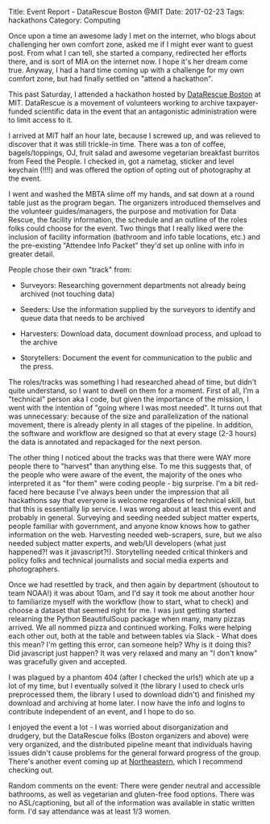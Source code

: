 Title: Event Report - DataRescue Boston @MIT
Date: 2017-02-23
Tags: hackathons
Category: Computing

Once upon a time an awesome lady I met on the internet, who blogs about challenging her own comfort zone, asked me if I might ever want to guest post. From what I can tell, she started a company, redirected her efforts there, and is sort of MIA on the internet now. I hope it's her dream come true. Anyway, I had a hard time coming up with a challenge for my own comfort zone, but had finally settled on "attend a hackathon".

This past Saturday, I attended a hackathon hosted by [DataRescue Boston](https://datarescue-boston.github.io/) at MIT. DataRescue is a movement of volunteers working to archive taxpayer-funded scientific data in the event that an antagonistic administration were to limit access to it.

I arrived at MIT half an hour late, because I screwed up, and was relieved to discover that it was still trickle-in time. There was a ton of coffee, bagels/toppings, OJ, fruit salad and awesome vegetarian breakfast burritos from Feed the People. I checked in, got a nametag, sticker and level keychain (!!!!) and was offered the option of opting out of photography at the event. 

I went and washed the MBTA slime off my hands, and sat down at a round table just as the program began. The organizers introduced themselves and the volunteer guides/managers, the purpose and motivation for Data Rescue, the facility information, the schedule and an outline of the roles folks could choose for the event. Two things that I really liked were the inclusion of facility information (bathroom and info table locations, etc.) and the pre-existing "Attendee Info Packet" they'd set up online with info in greater detail.

People chose their own "track" from:

* Surveyors: Researching government departments not already being archived (not touching data)

* Seeders: Use the information supplied by the surveyors to identify and queue data that needs to be archived

* Harvesters: Download data, document download process, and upload to the archive

* Storytellers: Document the event for communication to the public and the press.

The roles/tracks was something I had researched ahead of time, but didn't quite understand, so I want to dwell on them for a moment. First of all, I'm a "technical" person aka I code, but given the importance of the mission, I went with the intention of "going where I was most needed". It turns out that was unnecessary: because of the size and parallelization of the national movement, there is already plenty in all stages of the pipeline. In addition, the software and workflow are designed so that at every stage (2-3 hours) the data is annotated and repackaged for the next person.

The other thing I noticed about the tracks was that there were WAY more people there to "harvest" than anything else. To me this suggests that, of the people who were aware of the event, the majority of the ones who interpreted it as "for them" were coding people - big surprise. I'm a bit red-faced here because I've always been under the impression that all hackathons say that everyone is welcome regardless of technical skill, but that this is essentially lip service. I was wrong about at least this event and probably in general. Surveying and seeding needed subject matter experts, people familiar with government, and anyone know knows how to gather information on the web. Harvesting needed web-scrapers, sure, but we also needed subject matter experts, and web/UI developers (what just happened?! was it javascript?!). Storytelling needed critical thinkers and policy folks and technical journalists and social media experts and photographers.

Once we had resettled by track, and then again by department (shoutout to team NOAA!) it was about 10am, and I'd say it took me about another hour to familiarize myself with the workflow (how to start, what to check) and choose a dataset that seemed right for me. I was just getting started relearning the Python BeautifulSoup package when many, many pizzas arrived. We all nommed pizza and continued working. Folks were helping each other out, both at the table and between tables via Slack - What does this mean? I'm getting this error, can someone help? Why is it doing this? Did javascript just happen? It was very relaxed and many an "I don't know" was gracefully given and accepted.

I was plagued by a phantom 404 (after I checked the urls!) which ate up a lot of my time, but I eventually solved it (the library I used to check urls preprocessed them, the library I used to download didn't) and finished my download and archiving at home later. I now have the info and logins to contribute independent of an event, and I hope to do so.

I enjoyed the event a lot - I was worried about disorganization and drudgery, but the DataRescue folks (Boston organizers and above) were very organized, and the distributed pipeline meant that individuals having issues didn't cause problems for the general forward progress of the group. There's another event coming up at [Northeastern](https://datarescue-boston.github.io/northeastern/), which I recommend checking out.

Random comments on the event: There were gender neutral and accessible bathrooms, as well as vegetarian and gluten-free food options. There was no ASL/captioning, but all of the information was available in static written form. I'd say attendance was at least 1/3 women.
